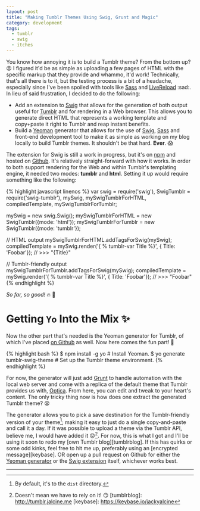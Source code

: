 ```yaml
---
layout: post
title: "Making Tumblr Themes Using Swig, Grunt and Magic"
category: development
tags:
  - tumblr
  - swig
  - itches
---
```


You know how annoying it is to build a Tumblr theme? From the bottom up? :rage:
I figured it'd be as simple as uploading a few pages of HTML with the specific
markup that they provide and whammo, it'd work! Technically, that's all there
is to it, but the testing process is a bit of a headache, especially since I've
been spoiled with tools like [Sass][] and [LiveReload][] :sad:. In lieu of said
frustration, I decided to do the following:

  + Add an extension to [Swig][] that allows for the generation of both output
    useful for [Tumblr][] and for rendering in a Web browser. This allows you
    to generate direct HTML that represents a working template and copy+paste
    it right to Tumblr and reap instant benefits.
  + Build a [Yeoman][] generator that allows for the use of [Swig][], [Sass][]
    and front-end development tool to make it as simple as working on my blog
    locally to build Tumblr themes. It shouldn't be that hard. **Ever**.
    :scream:

The extension for Swig is still a work in progress, but it's on [npm][swignpm]
and hosted on [Github][swigh]. It's relatively straight-forward with how it
works. In order to both support rendering for the Web and within Tumblr's
templating engine, it needed two modes: **tumblr** and **html**. Setting it up would
require something like the following:

{% highlight javascript linenos %}
var swig = require('swig'),
    SwigTumblr = require('swig-tumblr'),
    mySwig, mySwigTumblrForHTML, compiledTemplate,
    mySwigTumblrForTumblr;

mySwig = new swig.Swig();
mySwigTumblrForHTML = new SwigTumblr({mode: 'html'});
mySwigTumblrForTumblr = new SwigTumblr({mode: 'tumblr'});

// HTML output
mySwigTumblrForHTML.addTagsForSwig(mySwig);
compiledTemplate = mySwig.render('{ % tumblr-var Title %}', { Title: 'Foobar'});
// >>> "{Title}"

// Tumblr-friendly output
mySwigTumblrForTumblr.addTagsForSwig(mySwig);
compiledTemplate = mySwig.render('{ % tumblr-var Title %}', { Title: 'Foobar'});
// >>> "Foobar"
{% endhighlight %}

_So far, so good!_ :fire: :dizzy:

# Getting `Yo` Into the Mix :sparkles:

Now the other part that's needed is the Yeoman generator for Tumblr, of which
I've placed [on Github][yggh] as well. Now here comes the fun part!
:space_invader:

{% highlight bash %}
$ npm install -g yo # Install Yeoman.
$ yo generate tumblr-swig-theme # Set up the Tumblr theme environment.
{% endhighlight %}

For now, the generator will just add [Grunt][] to handle automation with the
local web server and come with a replica of the default theme that Tumblr
provides us with, [Optica][]. From here, you can edit and tweak to your
heart's content. The only tricky thing now is how does one extract the
generated Tumblr theme? :anguished:

The generator allows you to pick a save destination for the Tumblr-friendly
version of your theme[^1]; making it easy to just do a single copy-and-paste
and call it a day. If it was possible to upload a theme via the Tumblr API,
believe me, I would have added it :rage:[^2]. For now, this is what I got and
I'll be using it soon to redo my [own Tumblr blog][tumblrblog]. If this has
quirks or some odd kinks, feel free to hit me up, preferably using an
[encrypted message][keybase]. OR open up a pull request on Github for either
the [Yeoman generator][yggh] or the [Swig extension][swigh] itself,
whichever works best.

---

[Swig]: https://paularmstrong.github.io/swig
[Tumblr]: http://tumblr.com
[grunt]: http://gruntjs.com
[Yeoman]: http://yeoman.io
[swigh]: https://github.com/jalcine/swig-tumblr
[swignpm]: https://www.npmjs.com/package/swig-tumblr
[yggh]: https://github.com/jalcine/yeoman-generator-tumblr-swig-theme
[optica]: https://www.tumblr.com/theme/37310
[sass]: http://sass-lang.com
[livereload]: http://livereload.com/
[^1]: By default, it's to the `dist` directory.
[^2]: Doesn't mean we have to rely on it! :smirk:
[tumblrblog]: http://tumblr.jalcine.me
[keybase]: https://keybase.io/jackyalcine
